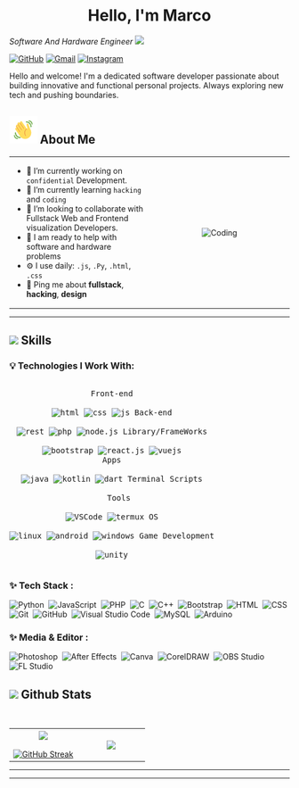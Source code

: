 

<h1 align="center">
  <span style="color: ##008000;">Hello, I'm Marco</span>
</h1>
<p><em>Software And Hardware Engineer <img src="https://media.giphy.com/media/WUlplcMpOCEmTGBtBW/giphy.gif" width="30"> 
</em></p>

[![GitHub](https://img.shields.io/badge/-Github-000?style=flat&logo=Github&logoColor=white)](https://github.com/MarcooJip)
[![Gmail](https://img.shields.io/badge/-Gmail-c14438?style=flat&logo=Gmail&logoColor=white)](mailto:userrajiv26@gmail.com)
[![Instagram](https://img.shields.io/badge/-Instagram-E4405F?style=flat&logo=Instagram&logoColor=white)](https://www.instagram.com/mraddava)

Hello and welcome! I'm a dedicated software developer passionate about building innovative and functional personal projects. Always exploring new tech and pushing boundaries.

## <img src="https://raw.githubusercontent.com/ashu-guo/ashu-guo/main/assets/wave.gif" width="50px" height="50px"></img> About Me

<table align="center">
<tr border="none">
<td width="50%" align="left">

- 🔭 I’m currently working on `confidential` Development.
- 🌱 I’m currently learning `hacking` and `coding`
- 👯 I’m looking to collaborate with Fullstack Web and Frontend visualization Developers.
- 💪 I am ready to help with software and hardware problems
- ⚙️ I use daily: `.js`, `.Py`, `.html`, `.css`
- 💬 Ping me about **fullstack**, **hacking**, **design**

</td>
<td width="50%" align="center">
  <img align="center" alt="Coding" width="450" src="https://repository-images.githubusercontent.com/588181932/e36ec678-7984-4cdd-8e4c-a3932772ff8e">
</td>
</tr>
</table>


---

## <img src="https://media2.giphy.com/media/QssGEmpkyEOhBCb7e1/giphy.gif?cid=ecf05e47a0n3gi1bfqntqmob8g9aid1oyj2wr3ds3mg700bl&rid=giphy.gif" width ="25"><b>  Skills</b>

### 💡 Technologies I Work With:

<p style="display: inline-block;" align="center">
  <kbd>
    <kbd>Front-end</kbd>
    <br>
    <br>
   <img width="30px" src="https://cdn.jsdelivr.net/gh/devicons/devicon/icons/html5/html5-original.svg" alt="html" title="HTML5"/> 
  <img width="30px" src="https://cdn.jsdelivr.net/gh/devicons/devicon/icons/css3/css3-plain-wordmark.svg" alt="css" title="CSS"/>
    <img width="30px" src="https://cdn.jsdelivr.net/gh/devicons/devicon/icons/javascript/javascript-original.svg" alt="js" title="Javascript"/> 
  </kbd>
  <kbd>
    <kbd>Back-end</kbd>
    <br>
    <br>
    <img width="30px" src="https://user-images.githubusercontent.com/25181517/192107858-fe19f043-c502-4009-8c47-476fc89718ad.png" alt="rest" title="REST API"/>
    <img width="30px" src="https://cdn.jsdelivr.net/gh/devicons/devicon/icons/php/php-original.svg" alt="php" title="PHP"/>
    <img width="30px" src="https://cdn.jsdelivr.net/gh/devicons/devicon/icons/nodejs/nodejs-original.svg" alt="node.js" title="NODE.JS"/>
  </kbd>
  <kbd>
    <kbd>Library/FrameWorks</kbd>
    <br>
    <br>
    <img width="30px" src="https://cdn.jsdelivr.net/gh/devicons/devicon/icons/bootstrap/bootstrap-original.svg" alt="bootstrap" title="BOOTSTRAP"/>
    <img width="30px" src="https://cdn.jsdelivr.net/gh/devicons/devicon/icons/react/react-original.svg" alt="react.js" title="REACT.JS"/>
    <img width="30px" src="https://cdn.jsdelivr.net/gh/devicons/devicon/icons/vuejs/vuejs-original.svg" alt="vuejs" title="VUEJS"/>
  </kbd>
  <br>
  <kbd>
    <kbd>Apps</kbd>
    <br>
    <br>
    <img width="30px" src="https://cdn.jsdelivr.net/gh/devicons/devicon/icons/java/java-original.svg" alt="java" title="JAVA"/>
    <img width="30px" src="https://cdn.jsdelivr.net/gh/devicons/devicon/icons/kotlin/kotlin-original.svg" alt="kotlin" title="KOTLIN"/>
    <img width="30px" src="https://cdn.jsdelivr.net/gh/devicons/devicon/icons/dart/dart-original.svg" alt="dart" title="DART"/>
  </kbd>
  <kbd>
    <kbd>Terminal Scripts</kbd>
    <br>
    <br>
    <img width="30px" src="https://cdn.jsdelivr.net/gh/devicons/devicon/icons/python/python-plain.svg" alt="" title=""/>
    <img width="30px" src="https://cdn.jsdelivr.net/gh/devicons/devicon/icons/bash/bash-original.svg" alt="" title=""/>
    <img width="30px" src="https://cdn.jsdelivr.net/gh/devicons/devicon/icons/ruby/ruby-original.svg" alt="" title=""/>
  </kbd>
  <kbd>
    <kbd>Tools</kbd>
    <br>
    <br>
    <img width="30px" src="https://cdn.jsdelivr.net/gh/devicons/devicon/icons/vscode/vscode-original.svg"  alt="VSCode" title="VS Code"/>
    <img width="30px" src="https://github.com/termux/termux-app/raw/master/app/src/main/res/mipmap-xxxhdpi/ic_launcher.png" alt="termux" title="Termux"/>
  </kbd>
  <kbd>
    <kbd>OS</kbd>
    <br>
    <br>
    <img width="30px" src="https://cdn.jsdelivr.net/gh/devicons/devicon/icons/linux/linux-original.svg" alt="linux" title="Linux"/>
    <img width="30px" src="https://cdn.jsdelivr.net/gh/devicons/devicon/icons/android/android-original.svg" alt="android" title="Android"/>
    <img width="30px" src="https://cdn.jsdelivr.net/gh/devicons/devicon/icons/windows8/windows8-original.svg" alt="windows" title="Windows"/>
  </kbd>
   <kbd>
      <kbd>Game Development</kbd>
      <br>
      <br>
      <img width="30px" src="https://cdn.jsdelivr.net/gh/devicons/devicon/icons/unity/unity-original.svg" alt="unity" title="Unity Engine"/>
    </kbd>
</p>


### ✨ Tech Stack :

![Python](https://img.shields.io/badge/-Python-05122A?style=flat&logo=python)&nbsp;
![JavaScript](https://img.shields.io/badge/-JavaScript-05122A?style=flat&logo=javascript)&nbsp;
![PHP](https://img.shields.io/badge/-PHP-05122A?style=flat&logo=php&logoColor=777BB4)&nbsp;
![C](https://img.shields.io/badge/-C-05122A?style=flat&logo=C&logoColor=A8B9CC)&nbsp;
![C++](https://img.shields.io/badge/-C++-05122A?style=flat&logo=C%2B%2B&logoColor=00599C)&nbsp;
![Bootstrap](https://img.shields.io/badge/-Bootstrap-05122A?style=flat&logo=bootstrap&logoColor=563D7C)&nbsp;
![HTML](https://img.shields.io/badge/-HTML-05122A?style=flat&logo=HTML5)&nbsp;
![CSS](https://img.shields.io/badge/-CSS-05122A?style=flat&logo=CSS3&logoColor=1572B6)&nbsp;
![Git](https://img.shields.io/badge/-Git-05122A?style=flat&logo=git)&nbsp;
![GitHub](https://img.shields.io/badge/-GitHub-05122A?style=flat&logo=github)&nbsp;
![Visual Studio Code](https://img.shields.io/badge/-Visual%20Studio%20Code-05122A?style=flat&logo=visual-studio-code&logoColor=007ACC)&nbsp;
![MySQL](https://img.shields.io/badge/-MySQL-05122A?style=flat&logo=mysql&logoColor=4479A1)&nbsp;
![Arduino](https://img.shields.io/badge/-Arduino-05122A?style=flat&logo=arduino&logoColor=00979D)&nbsp;

### ✨ Media & Editor :

![Photoshop](https://img.shields.io/badge/-Photoshop-31A8FF?style=flat&logo=adobephotoshop&logoColor=white)&nbsp;
![After Effects](https://img.shields.io/badge/-After_Effects-9999FF?style=flat&logo=adobeaftereffects&logoColor=white)&nbsp;
![Canva](https://img.shields.io/badge/-Canva-00C4CC?style=flat&logo=canva&logoColor=white)&nbsp;
![CorelDRAW](https://img.shields.io/badge/-CorelDRAW-00962B?style=flat&logo=coreldraw&logoColor=white)&nbsp;
![OBS Studio](https://img.shields.io/badge/-OBS_Studio-302E31?style=flat&logo=obsstudio&logoColor=white)&nbsp;
![FL Studio](https://img.shields.io/badge/-FL_Studio-E4405F?style=flat&logo=flstudio&logoColor=white)&nbsp;



## <img src="https://media.giphy.com/media/iY8CRBdQXODJSCERIr/giphy.gif" width="35"><b> Github Stats </b>
<br>

<!--- stats (start) -->
<table align="center">
<tr border="none">
<td width="50%" align="center">
  <img  align="center"  src="https://github-readme-stats.vercel.app/api?username=MarcooJip&theme=radical&show_icons=true&count_private=true&title_color=7A7ADB&icon_color=2234AE&text_color=D3D3D3&bg_color=0,000000,130F40" />
  <br></br>
  <a href="https://git.io/streak-stats"><img src="https://github-readme-streak-stats.herokuapp.com?user=MarcooJip&theme=transparent&background=45%2C000000%2C130F40&border=7A7ADB&fire=7A7ADB&currStreakNum=D3D3D3&sideLabels=D3D3D3&stroke=D3D3D3&sideNums=D3D3D3&ring=2234AE&currStreakLabel=D3D3D3&dates=D3D3D3&excludeDaysLabel=D3D3D3" alt="GitHub Streak" /></a>
</td>

<td width="50%" align="center">
  <img  align="center"  src="https://github-readme-stats.anuraghazra1.vercel.app/api/top-langs/?username=MarcooJip&theme=radical&hide_border=false&no-bg=true&no-frame=true&langs_count=10&title_color=7A7ADB&icon_color=2234AE&text_color=D3D3D3&bg_color=0,000000,130F40"/>
  </td>
</tr>
</table>
<!--- stats (end) -->
</p>        

---


---
